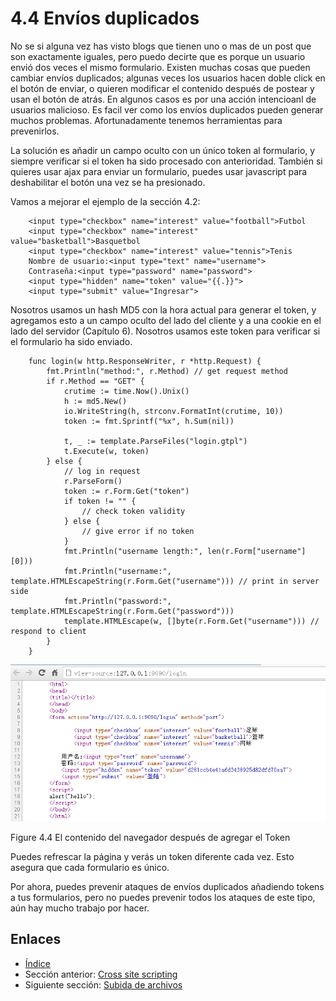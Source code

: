 # 4.4 Envíos duplicados

No se si alguna vez has visto blogs que tienen uno o mas de un post que son exactamente  iguales, pero puedo decirte que es porque un usuario envió dos veces el mismo formulario. Existen muchas cosas que pueden cambiar envíos duplicados; algunas veces los usuarios hacen doble click en el botón de enviar, o quieren modificar el contenido después de postear y usan el botón de atrás. En algunos casos es por una acción intencioanl de usuarios malicioso. Es facil ver como los envíos duplicados pueden generar muchos problemas. Afortunadamente tenemos herramientas para prevenirlos.

La solución es añadir un campo oculto con un único token al formulario, y siempre verificar si el token ha sido procesado con anterioridad. También si quieres usar ajax para enviar un formulario, puedes usar javascript para deshabilitar el botón una vez se ha presionado.

Vamos a mejorar el ejemplo de la sección 4.2:
```
	<input type="checkbox" name="interest" value="football">Futbol
	<input type="checkbox" name="interest" value="basketball">Basquetbol
	<input type="checkbox" name="interest" value="tennis">Tenis
	Nombre de usuario:<input type="text" name="username">
	Contraseña:<input type="password" name="password">
	<input type="hidden" name="token" value="{{.}}">
	<input type="submit" value="Ingresar">
```
Nosotros usamos un hash MD5 con la hora actual para generar el token, y agregamos esto a un campo oculto del lado del cliente y a una cookie en el lado del servidor (Capítulo 6). Nosotros usamos este token para verificar si el formulario ha sido enviado.
```
	func login(w http.ResponseWriter, r *http.Request) {
    	fmt.Println("method:", r.Method) // get request method
    	if r.Method == "GET" {
        	crutime := time.Now().Unix()
        	h := md5.New()
        	io.WriteString(h, strconv.FormatInt(crutime, 10))
        	token := fmt.Sprintf("%x", h.Sum(nil))

        	t, _ := template.ParseFiles("login.gtpl")
        	t.Execute(w, token)
    	} else {
        	// log in request
        	r.ParseForm()
        	token := r.Form.Get("token")
        	if token != "" {
        	    // check token validity
        	} else {
        	    // give error if no token
        	}
        	fmt.Println("username length:", len(r.Form["username"][0]))
        	fmt.Println("username:", template.HTMLEscapeString(r.Form.Get("username"))) // print in server side
        	fmt.Println("password:", template.HTMLEscapeString(r.Form.Get("password")))
        	template.HTMLEscape(w, []byte(r.Form.Get("username"))) // respond to client
    	}
	}
```
![](images/4.4.token.png?raw=true)

Figure 4.4 El contenido del navegador después de agregar el Token

Puedes refrescar la página y verás un token diferente cada vez. Esto asegura que cada formulario es único.

Por ahora, puedes prevenir ataques de envíos duplicados añadiendo tokens a tus formularios, pero no puedes prevenir todos los ataques de este tipo, aún hay mucho trabajo por hacer.

## Enlaces

- [Índice](preface.md)
- Sección anterior: [Cross site scripting](04.3.md)
- Siguiente sección: [Subida de archivos](04.5.md)
